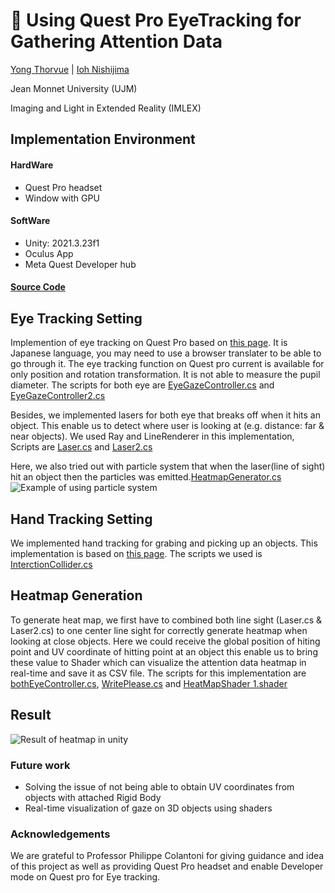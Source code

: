 # :goggles: Using Quest Pro EyeTracking for Gathering Attention Data
[Yong Thorvue](https://github.com/tut203383/) | [Ioh Nishijima]()

Jean Monnet University (UJM)

Imaging and Light in Extended Reality (IMLEX)

## Implementation Environment
#### HardWare
* Quest Pro headset
* Window with GPU 

#### SoftWare
* Unity: 2021.3.23f1
* Oculus App
* Meta Quest Developer hub

#### [Source Code](https://github.com/tut203383/QuestPro_EyeTracking/blob/master/ProjectEyeTrackingGaze/)

## Eye Tracking Setting
Implemention of eye tracking on Quest Pro based on [this page](https://note.com/npaka/n/n3761152ae06c). It is Japanese language, 
you may need to use a browser translater to be able to go through it. The eye tracking function on Quest pro current is available for only position and rotation transformation. It is not able to measure the pupil diameter. The scripts for both eye are [EyeGazeController.cs](https://github.com/tut203383/QuestPro_EyeTracking/blob/master/ProjectEyeTrackingGaze/EyeGazeController.cs) and [EyeGazeController2.cs](https://github.com/tut203383/QuestPro_EyeTracking/blob/master/ProjectEyeTrackingGaze/EyeGazeController2.cs)

Besides, we implemented lasers for both eye that breaks off when it hits an object. This enable us to detect where user is looking at (e.g. distance: far & near objects). 
We used Ray and LineRenderer in this implementation, Scripts are [Laser.cs](https://github.com/tut203383/QuestPro_EyeTracking/blob/master/ProjectEyeTrackingGaze/Laser.cs) and [Laser2.cs](https://github.com/tut203383/QuestPro_EyeTracking/blob/master/ProjectEyeTrackingGaze/Laser1.cs)

Here, we also tried out with particle system that when the laser(line of sight) hit an object then the particles was emitted.[HeatmapGenerator.cs](https://github.com/tut203383/QuestPro_EyeTracking/blob/master/ProjectEyeTrackingGaze/HeatmapGenerator.cs)
![Example of using particle system](https://github.com/tut203383/QuestPro_EyeTracking/blob/master/video.gif)

## Hand Tracking Setting
We implemented hand tracking for grabing and picking up an objects. This implementation is based on [this page](https://note.com/oshimu/n/n72d4d72eb1c9). The scripts we used is [InterctionCollider.cs](https://github.com/tut203383/QuestPro_EyeTracking/blob/master/ProjectEyeTrackingGaze/InterctionCollider.cs)

## Heatmap Generation
To generate heat map, we first have to combined both line sight (Laser.cs & Laser2.cs) to one center line sight for correctly generate heatmap when looking at close objects. Here we could receive the global position of hiting point and UV coordinate of hitting point at an object this enable us to bring these value to Shader which can visualize the attention data heatmap in real-time and save it as CSV file. The scripts for this implementation are [bothEyeController.cs](https://github.com/tut203383/QuestPro_EyeTracking/blob/master/ProjectEyeTrackingGaze/bothEyeController.cs), [WritePlease.cs](https://github.com/tut203383/QuestPro_EyeTracking/blob/master/ProjectEyeTrackingGaze/WritePlease.cs) and [HeatMapShader 1.shader](https://github.com/tut203383/QuestPro_EyeTracking/blob/master/ProjectEyeTrackingGaze/HeatMapShader1.shader)

## Result
![Result of heatmap in unity](https://github.com/tut203383/QuestPro_EyeTracking/blob/master/Result.gif)


### Future work
* Solving the issue of not being able to obtain UV coordinates from objects with attached Rigid Body
* Real-time visualization of gaze on 3D objects using shaders

### Acknowledgements
We are grateful to Professor Philippe Colantoni for giving guidance and idea of this project as well as providing Quest Pro headset and enable Developer mode on Quest pro for Eye tracking. 
